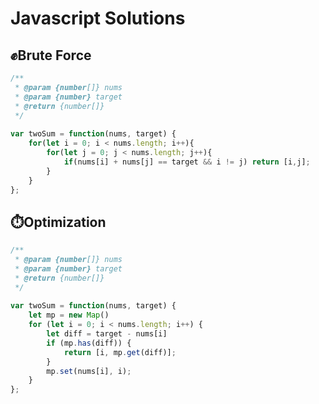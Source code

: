 # Javascript Solutions 

## :fist:Brute Force

```javascript
/**
 * @param {number[]} nums
 * @param {number} target
 * @return {number[]}
 */
 
var twoSum = function(nums, target) {
    for(let i = 0; i < nums.length; i++){
        for(let j = 0; j < nums.length; j++){
            if(nums[i] + nums[j] == target && i != j) return [i,j];
        }
    }
};
```

## :stopwatch:Optimization

```javascript
/**
 * @param {number[]} nums
 * @param {number} target
 * @return {number[]}
 */
 
var twoSum = function(nums, target) {
    let mp = new Map()
    for (let i = 0; i < nums.length; i++) {
        let diff = target - nums[i]
        if (mp.has(diff)) {
            return [i, mp.get(diff)];
        }
        mp.set(nums[i], i);
    }
};
    
```

